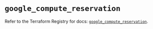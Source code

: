 # `google_compute_reservation`

Refer to the Terraform Registry for docs: [`google_compute_reservation`](https://registry.terraform.io/providers/hashicorp/google/5.42.0/docs/resources/compute_reservation).
